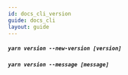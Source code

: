 ```yaml
---
id: docs_cli_version
guide: docs_cli
layout: guide
---
```


##### `yarn version --new-version [version]`

##### `yarn version --message [message]`
